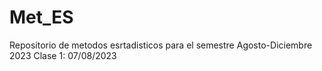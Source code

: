 # Met_ES
Repositorio de metodos esrtadisticos para el semestre Agosto-Diciembre 2023
Clase 1: 07/08/2023
